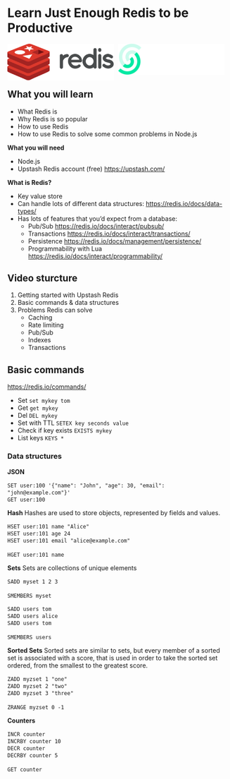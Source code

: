 # Learn Just Enough Redis to be Productive

<img src="redis-logo.svg" width="48%" style="float:left;" />
<img src="upstash.svg" width="48%" style="margin-left: 2%;" />

## What you will learn
- What Redis is
- Why Redis is so popular
- How to use Redis
- How to use Redis to solve some common problems in Node.js

**What you will need**
- Node.js
- Upstash Redis account (free) https://upstash.com/


**What is Redis?**
- Key value store
- Can handle lots of different data structures: https://redis.io/docs/data-types/
- Has lots of features that you’d expect from a database:
    - Pub/Sub https://redis.io/docs/interact/pubsub/
    - Transactions https://redis.io/docs/interact/transactions/
    - Persistence https://redis.io/docs/management/persistence/
    - Programmability with Lua https://redis.io/docs/interact/programmability/


## Video sturcture
1. Getting started with Upstash Redis
2. Basic commands & data structures
3. Problems Redis can solve
    - Caching
    - Rate limiting
    - Pub/Sub
    - Indexes
    - Transactions




## Basic commands
https://redis.io/commands/

- Set `set mykey tom`
- Get `get mykey`
- Del `DEL mykey`
- Set with TTL `SETEX key seconds value`
- Check if key exists `EXISTS mykey`
- List keys `KEYS *`

### Data structures
**JSON**
```
SET user:100 '{"name": "John", "age": 30, "email": "john@example.com"}'
GET user:100
```

**Hash**
Hashes are used to store objects, represented by fields and values.
```
HSET user:101 name "Alice"
HSET user:101 age 24
HSET user:101 email "alice@example.com"

HGET user:101 name
```

**Sets**
Sets are collections of unique elements
```
SADD myset 1 2 3

SMEMBERS myset
```
```
SADD users tom
SADD users alice
SADD users tom

SMEMBERS users
```

**Sorted Sets**
Sorted sets are similar to sets, but every member of a sorted set is associated with a score, that is used in order to take the sorted set ordered, from the smallest to the greatest score.
```
ZADD myzset 1 "one"
ZADD myzset 2 "two"
ZADD myzset 3 "three"

ZRANGE myzset 0 -1
```

**Counters**
```
INCR counter
INCRBY counter 10
DECR counter
DECRBY counter 5

GET counter
```